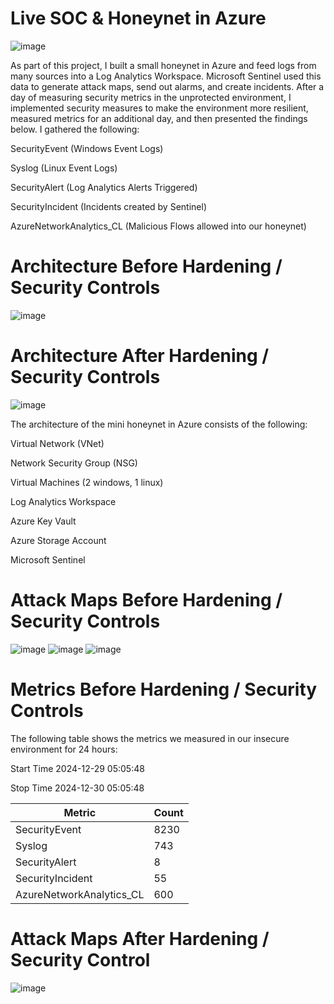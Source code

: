 # Live SOC & Honeynet in Azure
![image](https://github.com/user-attachments/assets/52baec98-74e0-46ec-aa60-713625423c1d)


As part of this project, I built a small honeynet in Azure and feed logs from many sources into a Log Analytics Workspace. Microsoft Sentinel used this data to generate attack maps, send out alarms, and create incidents. After a day of measuring security metrics in the unprotected environment, I implemented security measures to make the environment more resilient, measured metrics for an additional day, and then presented the findings below. I gathered the following:

SecurityEvent (Windows Event Logs)

Syslog (Linux Event Logs)

SecurityAlert (Log Analytics Alerts Triggered)

SecurityIncident (Incidents created by Sentinel)

AzureNetworkAnalytics_CL (Malicious Flows allowed into our honeynet)

# Architecture Before Hardening / Security Controls
![image](https://github.com/user-attachments/assets/430246dc-734a-4d38-8c36-5fff8dcdc443)

# Architecture After Hardening / Security Controls
![image](https://github.com/user-attachments/assets/b16c471b-cfd2-45d5-80c1-9e1776ac724d)

The architecture of the mini honeynet in Azure consists of the following:

Virtual Network (VNet)

Network Security Group (NSG)

Virtual Machines (2 windows, 1 linux)

Log Analytics Workspace

Azure Key Vault

Azure Storage Account

Microsoft Sentinel

# Attack Maps Before Hardening / Security Controls
![image](https://github.com/user-attachments/assets/c504e1d8-b0b5-4801-8ac3-2e14cfe4ca31)
![image](https://github.com/user-attachments/assets/fec3ee3a-f0c1-4b06-9787-a2e6ce2e24a3)
![image](https://github.com/user-attachments/assets/5a36016f-eded-4dae-9d8d-cb3ce77ec676)

# Metrics Before Hardening / Security Controls
The following table shows the metrics we measured in our insecure environment for 24 hours:

Start Time 2024-12-29 05:05:48

Stop Time 2024-12-30 05:05:48

| Metric | Count |
| ---- | ---- |
| SecurityEvent | 8230 |
| Syslog | 743 |
| SecurityAlert | 8 |
| SecurityIncident | 55 |
| AzureNetworkAnalytics_CL | 600 |

# Attack Maps After Hardening / Security Control
![image](https://github.com/user-attachments/assets/752436f0-b403-467e-8c0a-52ffd433bcb5)




